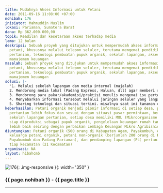 ```yaml
---
title: Mudahnya Akses Informasi untuk Petani
date: 2011-09-16 11:08:00 +07:00
nohibah: 176
inisiator: Mahmuddin Muslim
lokasi: Pariaman, Sumatera Barat
dana: Rp 362.000.000,00
topik: Keadilan dan kesetaraan akses terhadap media
lama: 12 bulan
deskripsi: Sebuah proyek yang ditujukan untuk mempermudah akses informasi kapada para
  petani, khususnya melalui telepon seluler, terutama mengenai pendidikan, pasar hasil
  pertanian, teknologi pembuatan pupuk organik, sekolah lapangan, akses modal, dan
  manajemen keuangan
masalah: Sebuah proyek yang ditujukan untuk mempermudah akses informasi kapada para
  petani, khususnya melalui telepon seluler, terutama mengenai pendidikan, pasar hasil
  pertanian, teknologi pembuatan pupuk organik, sekolah lapangan, akses modal, dan
  manajemen keuangan
solusi: |-
  "1. Melalui sekolah lapangan dan media internal (majalah)
  2. Mendorong media lokal (Padang Express, Haluan, dll) agar memberi ruang untuk informasi pertanian
  3. Mendorong para pakar/akademisi/praktisi menulis mengenai isu pertanian
  4. Menyebarkan informasi tersebut melalui jaringan seluler yang langsung diterima oleh petani. Misalnya: saat ini harga cabe Rp. 60.000,- maka informasi ini akan sampai kepada para petani sehingga petani bisa bergaining dengan pembeli sehingga kenaikan harga cabe dipasaran bisa dinikmati petani.
  5. Sharing teknologi dan situasi terkini. misalnya saat ini tanaman cabe diserang oleh penyakit hama putih. Semua petani akan menerima informasi tersebut dan cara-cara penanggulangannya baik secara kimiawi maupun organik"
keberhasilan: Petani organik menjadi pionir informasi di setiap desa, pengelolaan
  pertanian lebih fokus dan sesuai dengan situasi pasar permintaan, berkembangannya
  sekolah lapangan pertanian, setiap desa memiliki MOL (Mikroorganisme lokal) yang
  siap diproduksi sebagai pupuk organik, pengelolaan keuangan rumah tangga petani
  lebih baik seiring dengan perbaikan Lembaga Keuangan Mikro Agribisnis
diuntungkan: Petani organik (500 orang di Kabupaten Agam, Payakumbuh, dan Padang Pariaman),
  keluarga petani organik, petani non-organik (berjumlah 200 orang di Kabupaten Agam,
  Payakumbuh dan Padang Pariaman), dan pendamping lapangan (PL) pertanian 1 orang
  tiap kecamatan (21 Kecamatan)
organisasi: NA
layout: hibahcmb
---
```


![176](/static/img/hibahcmb/176.png){: .img-responsive }{: width="350" }

### {{ page.nohibah }} - {{ page.title }}

---
